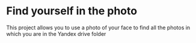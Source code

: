 # Find yourself in the photo

This project allows you to use a photo of your face to find all the photos in which you are in the Yandex drive folder
